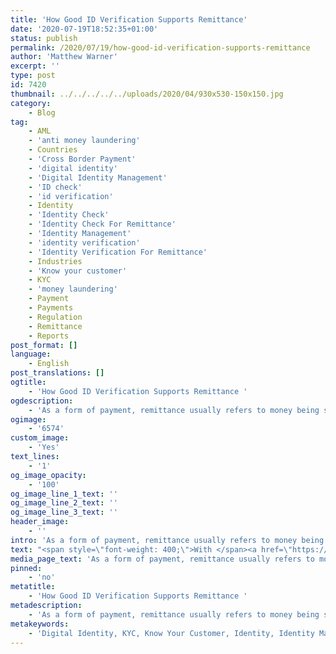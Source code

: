 ```yaml
---
title: 'How Good ID Verification Supports Remittance'
date: '2020-07-19T18:52:35+01:00'
status: publish
permalink: /2020/07/19/how-good-id-verification-supports-remittance
author: 'Matthew Warner'
excerpt: ''
type: post
id: 7420
thumbnail: ../../../../../uploads/2020/04/930x530-150x150.jpg
category:
    - Blog
tag:
    - AML
    - 'anti money laundering'
    - Countries
    - 'Cross Border Payment'
    - 'digital identity'
    - 'Digital Identity Management'
    - 'ID check'
    - 'id verification'
    - Identity
    - 'Identity Check'
    - 'Identity Check For Remittance'
    - 'Identity Management'
    - 'identity verification'
    - 'Identity Verification For Remittance'
    - Industries
    - 'Know your customer'
    - KYC
    - 'money laundering'
    - Payment
    - Payments
    - Regulation
    - Remittance
    - Reports
post_format: []
language:
    - English
post_translations: []
ogtitle:
    - 'How Good ID Verification Supports Remittance '
ogdescription:
    - 'As a form of payment, remittance usually refers to money being sent back home by someone who has moved abroad to find work, though it can also refer to businesses sending money to remote suppliers, partners or workers. In this, it both supports people who otherwise would struggle to make ends meet, and helps businesses access a wide and varied pool of talent, resources and specialties. '
ogimage:
    - '6574'
custom_image:
    - 'Yes'
text_lines:
    - '1'
og_image_opacity:
    - '100'
og_image_line_1_text: ''
og_image_line_2_text: ''
og_image_line_3_text: ''
header_image:
    - ''
intro: 'As a form of payment, remittance usually refers to money being sent back home by someone who has moved abroad to find work, though it can also refer to businesses sending money to remote suppliers, partners or workers. In this, it both supports people who otherwise would struggle to make ends meet, and helps businesses access a wide and varied pool of talent, resources and specialties. '
text: "<span style=\"font-weight: 400;\">With </span><a href=\"https://economictimes.indiatimes.com/nri/forex-and-remittance/india-to-retain-top-position-in-remittances-with-80-billion-world-bank/articleshow/66998062.cms\"><span style=\"font-weight: 400;\">estimates for 2019 remittance totals</span></a><span style=\"font-weight: 400;\"> reaching as much as US$715 billion, the amount of money being transferred back to friends or family plays a significant role in the lives of </span><a href=\"https://migrationdataportal.org/themes/remittances#:~:text=In%202019%2C%20in%20current%20USD,(World%20Bank%2C%202020).\"><span style=\"font-weight: 400;\">hundreds of millions of people</span></a><span style=\"font-weight: 400;\">. As increasing numbers of people are moving and working abroad and sending money home, the amount of value transferred in remittance was expected to continue to rise this year; however, unsurprisingly, with the global issues caused by the Coronavirus pandemic, these payment channels have suffered and will likely take time to recover. Unfortunately, the people most affected by this will be some of the ones least able to afford it.\_</span>\r\n\r\n<span style=\"font-weight: 400;\">Different methods can be used to transfer money across borders, including cash, cheque, electronic transfer, mobile payments and, more recently, cryptocurrencies. Each one has its </span><a href=\"https://www.knomad.org/sites/default/files/2019-08/World%20Bank%20Board%20Briefing%20Paper-LEVERAGING%20ECONOMIC%20MIGRATION%20FOR%20DEVELOPMENT_0.pdf\"><span style=\"font-weight: 400;\">benefits and drawbacks</span></a><span style=\"font-weight: 400;\"> in terms of speed, cost and security.\_ However, as remittance involves sending payments abroad, methods used also need to adhere to <a href=\"http://www.blockpass.org/kyc\">KYC</a> and <a href=\"https://www.blockpass.org/2019/10/21/understanding-aml-compliance/\">AML</a> regulations, and potentially other regulations that come into play, particularly around data protection. This can present a specific issue when different jurisdictions are involved as many countries around the world can have not only different regulatory requirements, but also different identity documentation standards, languages and digital capabilities.\_</span>\r\n\r\n<span style=\"font-weight: 400;\">Complying with the relevant regulatory requirements are necessary to avoid misuse of remittance channels by criminals to commit fraud, fund terrorism and similar illicit activities, but in doing so it can make it more costly and difficult to send such payments overseas. The right kind of identity verification and efficient <a href=\"http://www.blockpass.org/kyc\">KYC</a> and <a href=\"https://www.blockpass.org/2019/10/21/understanding-aml-compliance/\">AML</a>\_checks can ensure that the vital services being provided that so many rely on can take place as quickly, seamlessly and at as little cost, as possible.</span>\r\n\r\n<span style=\"font-weight: 400;\">At Blockpass, our goal is to provide the most user-friendly, cost-effective and flexible identity management solution that can be used with a wide range of merchants and service providers, enabling a plethora of options and opportunities for users. Remittance is an excellent use-case for a Blockpass Identity and enables compliance with <a href=\"http://www.blockpass.org/kyc\">KYC</a> and <a href=\"https://www.blockpass.org/2019/10/21/understanding-aml-compliance/\">AML</a> regulations around the world within seconds. As it provides reusable and low-cost verification, Blockpass’ <a href=\"http://www.blockpass.org/kyc\">KYC connect</a> solution can be used with a number of remittance providers and can be applied to new ones that may be created that take advantage of new technology developments. From traditional avenues to cryptocurrencies, it is possible for anyone to partner with Blockpass for regulatory compliance. In providing a mobile solution, Blockpass can also access a great majority of the world's population as</span><a href=\"https://www.bankmycell.com/blog/how-many-phones-are-in-the-world\"><span style=\"font-weight: 400;\"> higher and higher proportions</span></a><span style=\"font-weight: 400;\"> of people gain access to smart and mobile phones.\_\_\_\_\_</span>\r\n\r\n<span style=\"font-weight: 400;\">The Blockpass platform is fully automated and hosted in the cloud, with no integration or setup fee. Businesses can sign up to the </span><a href=\"https://www.blockpass.org/kyc\"><span style=\"font-weight: 400;\">KYC Connect</span></a><span style=\"font-weight: 400;\"> console in a matter of minutes, test out the service, and start conducting identity documents verification, </span><a href=\"https://www.blockpass.org/kyc\"><span style=\"font-weight: 400;\">KYC </span></a><span style=\"font-weight: 400;\">and </span><a href=\"https://www.blockpass.org/2019/10/21/understanding-aml-compliance/\"><span style=\"font-weight: 400;\">AML </span></a><span style=\"font-weight: 400;\">checks. Sign up for FREE at </span><a href=\"http://console.blockpass.org/\"><span style=\"font-weight: 400;\">console.blockpass.org</span></a><span style=\"font-weight: 400;\">.</span>\r\n\r\n&nbsp;"
media_page_text: 'As a form of payment, remittance usually refers to money being sent back home by someone who has moved abroad to find work, though it can also refer to businesses sending money to remote suppliers, partners or workers. In this, it both supports people who otherwise would struggle to make ends meet, and helps businesses access a wide and varied pool of talent, resources and specialties. '
pinned:
    - 'no'
metatitle:
    - 'How Good ID Verification Supports Remittance '
metadescription:
    - 'As a form of payment, remittance usually refers to money being sent back home by someone who has moved abroad to find work, though it can also refer to businesses sending money to remote suppliers, partners or workers. In this, it both supports people who otherwise would struggle to make ends meet, and helps businesses access a wide and varied pool of talent, resources and specialties. '
metakeywords:
    - 'Digital Identity, KYC, Know Your Customer, Identity, Identity Management, Digital Identity Management, Reports, Countries, Industries, Regulation, Remittance, Payments, Identity Verification, Identity Check, Identity Check For Remittance, Identity Verification For Remittance, AML, Anti Money Laundering,  Money Laundering, Money Laundering,  ID Check, ID Verification, Payment, Cross Border Payment'
---
```

<!DOCTYPE html PUBLIC "-//W3C//DTD HTML 4.0 Transitional//EN" "http://www.w3.org/TR/REC-html40/loose.dtd">
<?xml encoding="UTF-8">
